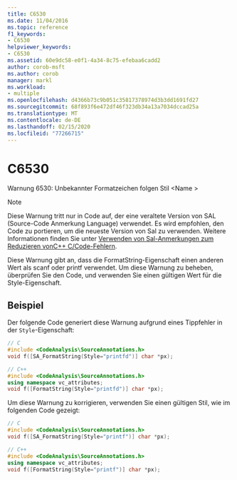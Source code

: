 ```yaml
---
title: C6530
ms.date: 11/04/2016
ms.topic: reference
f1_keywords:
- C6530
helpviewer_keywords:
- C6530
ms.assetid: 60e9dc58-e0f1-4a34-8c75-efebaa6cadd2
author: corob-msft
ms.author: corob
manager: markl
ms.workload:
- multiple
ms.openlocfilehash: d4366b73c9b051c35817378974d3b3dd1691fd27
ms.sourcegitcommit: 68f893f6e472df46f323db34a13a7034dccad25a
ms.translationtype: MT
ms.contentlocale: de-DE
ms.lasthandoff: 02/15/2020
ms.locfileid: "77266715"
---
```

# <a name="c6530"></a>C6530
Warnung 6530: Unbekannter Formatzeichen folgen Stil \<Name >

> [!NOTE]
> Diese Warnung tritt nur in Code auf, der eine veraltete Version von SAL (Source-Code Anmerkung Language) verwendet. Es wird empfohlen, den Code zu portieren, um die neueste Version von Sal zu verwenden. Weitere Informationen finden Sie unter [Verwenden von Sal-Anmerkungen zum Reduzieren vonC++ C/Code-Fehlern](../code-quality/using-sal-annotations-to-reduce-c-cpp-code-defects.md).

 Diese Warnung gibt an, dass die FormatString-Eigenschaft einen anderen Wert als scanf oder printf verwendet. Um diese Warnung zu beheben, überprüfen Sie den Code, und verwenden Sie einen gültigen Wert für die Style-Eigenschaft.

## <a name="example"></a>Beispiel
 Der folgende Code generiert diese Warnung aufgrund eines Tippfehler in der `Style`-Eigenschaft:

```cpp
// C
#include <CodeAnalysis\SourceAnnotations.h>
void f([SA_FormatString(Style="printfd")] char *px);

// C++
#include <CodeAnalysis\SourceAnnotations.h>
using namespace vc_attributes;
void f([FormatString(Style="printfd")] char *px);
```

 Um diese Warnung zu korrigieren, verwenden Sie einen gültigen Stil, wie im folgenden Code gezeigt:

```cpp
// C
#include <CodeAnalysis\SourceAnnotations.h>
void f([SA_FormatString(Style="printf")] char *px);

// C++
#include <CodeAnalysis\SourceAnnotations.h>
using namespace vc_attributes;
void f([FormatString(Style="printf")] char *px);
```
